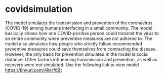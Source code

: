 # covidsimulation
The model simulates the transmission and prevention of the coronavirus (COVID-19) among humans interfacing in a small community. The model basically shows how one COVID-positive person could transmit the virus to an entire community when preventive measures are not adhered to. The model also simulates how people who strictly follow recommended preventive measures could save themselves from contracting the disease. However, the only basis for prevention simulated in the model is social distance. Other factors influencing transmission and prevention, as well as recovery were not simulated. Use the following link to view model <a href="https://tinyurl.com/4kkrf69t" target="_blank">https://tinyurl.com/4kkrf69t</a>
